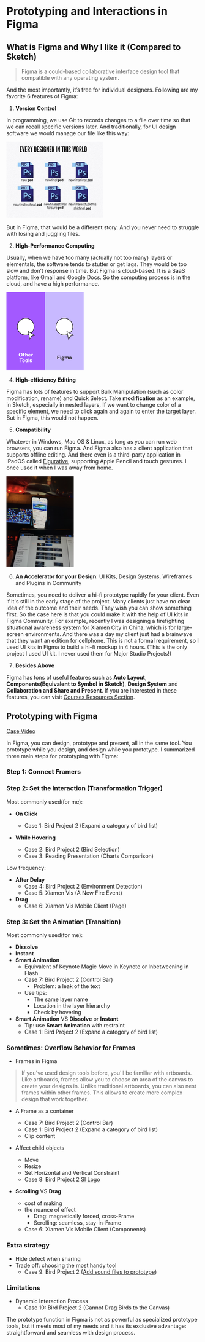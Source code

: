 # Prototyping and Interactions in Figma 

## What is Figma and Why I like it (Compared to Sketch)

> Figma is a could-based collaborative interface design tool that compatible with any operating system. 

And the most importantly, it’s free for individual designers. Following are my favorite 6 features of Figma:

1. **Version Control**

In programming, we use Git to records changes to a file over time so that we can recall specific versions later.  And traditionally, for UI design software we would manage our file like this way: 

<img src="./version_control.png" width="50%" height="50%">

But in Figma, that would be a different story. And you never need to struggle with losing and juggling files. 

2. **High-Performance Computing**

Usually, when we have too many (actually not too many) layers or elementals, the software tends to stutter or get lags. They would be too slow and don’t response in time. But Figma is cloud-based. It is a SaaS platform, like Gmail and Google Docs. So the computing process is in the cloud, and have a high performance.

<img src="./Speed.gif" width="40%" height="40%">

4. **High-efficiency Editing**

Figma has lots of features to support Bulk Manipulation (such as color modification, rename) and Quick Select. Take **modification** as an example, in Sketch, especially in nested layers, If we want to change color of a specific element, we need to click again and again to enter the target layer. But in Figma, this would not happen. 

5. **Compatibility**

Whatever in Windows, Mac OS & Linux, as long as you can run web browsers, you can run Figma. And Figma also has a client application that supports offline editing. And there even is a third-party application in iPadOS called [Figurative](https://figurative.design), supporting Apple Pencil and touch gestures. 
I once used it when I was away from home.

<img src="./compatibility.png" width="35%" height="35%">

6. **An Accelerator for your Design**: UI Kits, Design Systems, Wireframes and Plugins in Community

Sometimes, you need to deliver a hi-fi prototype rapidly for your client. Even if it's still in the early stage of the project. Many clients just have no clear idea of the outcome and their needs. They wish you can show something first. So the case here is that you could make it with the help of UI kits in Figma Community. For example, recently I was designing a firefighting situational awareness system for Xiamen City in China, which is for large-screen environments.  And there was a day my client just had a brainwave that they want an edition for cellphone. This is not a formal requirement, so I used UI kits in Figma to build a hi-fi mockup in 4 hours. (This is the only project I used UI kit. I never used them for Major Studio Projects!)

7. **Besides Above**

Figma has tons of useful features such as **Auto Layout**, **Components(Equivalent to **Symbol** in Sketch)**, **Design System** and **Collaboration and Share and Present**. If you are interested in these features, you can visit [Courses Resources Section](https://www.figma.com/resources/courses/).

## Prototyping with Figma

[Case Video](https://github.com/gitacoco/major_studio_1/tree/master/P2_Qualitative_datavis)


In Figma, you can design, prototype and present, all in the same tool. You prototype while you design, and design while you prototype. I summarized three main steps for prototyping with Figma:

### Step 1: Connect Framers 

### Step 2: Set the Interaction (Transformation Trigger)

Most commonly used(for me):
- **On Click**
    - Case 1: Bird Project 2 (Expand a category of bird list)

- **While Hovering**
    - Case 2: Bird Project 2 (Bird Selection)
    - Case 3: Reading Presentation (Charts Comparison)

Low frequency:
- **After Delay**
    - Case 4: Bird Project 2 (Environment Detection)
    - Case 5: Xiamen Vis (A New Fire Event)
- **Drag**
    - Case 6: Xiamen Vis Mobile Client (Page)

### Step 3: Set the Animation (Transition)

Most commonly used(for me):
- **Dissolve**
- **Instant**
- **Smart Animation**
    - Equivalent of Keynote Magic Move in Keynote or Inbetweening in Flash
    - Case 7: Bird Project 2 (Control Bar)
        - Problem: a leak of the text
    - Use tips:
        - The same layer name
        - Location in the layer hierarchy
        - Check by hovering
- **Smart Animation** VS **Dissolve** or **Instant**
    - Tip: use **Smart Animation** with restraint
    - Case 1: Bird Project 2 (Expand a category of bird list)

### Sometimes: Overflow Behavior for Frames

- Frames in Figma

> If you've used design tools before, you'll be familiar with artboards. Like artboards, frames allow you to choose an area of the canvas to create your designs in. Unlike traditional artboards, you can also nest frames within other frames. This allows to create more complex design that work together.

- A Frame as a container
    - Case 7: Bird Project 2 (Control Bar)
    - Case 1: Bird Project 2 (Expand a category of bird list)
    - Clip content
- Affect child objects
    - Move
    - Resize
    - Set Horizontal and Vertical Constraint
    - Case 8: Bird Project 2 [SI Logo](./si-logo.svg)
    
- **Scrolling** VS **Drag**
    - cost of making
    - the nuance of effect
        - Drag: magnetically forced, cross-Frame
        - Scrolling: seamless, stay-in-Frame
    - Case 6: Xiamen Vis Mobile Client (Components)

### Extra strategy

- Hide defect when sharing
- Trade off: choosing the most handy tool
    - Case 9: Bird Project 2 ([Add sound files to prototype](https://www.youtube.com/watch?v=4sKflYAjEyA&feature=youtu.be))

### Limitations

- Dynamic Interaction Process
    - Case 10: Bird Project 2 (Cannot Drag Birds to the Canvas)

The prototype function in Figma is not as powerful as specialized prototype tools, but it meets most of my needs and it has its exclusive advantage: straightforward and seamless with design process.